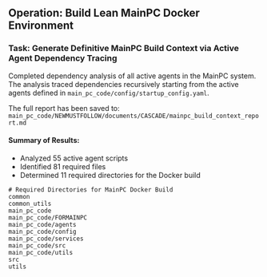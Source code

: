 

## Operation: Build Lean MainPC Docker Environment

### Task: Generate Definitive MainPC Build Context via Active Agent Dependency Tracing

Completed dependency analysis of all active agents in the MainPC system. The analysis traced dependencies recursively starting from the active agents defined in `main_pc_code/config/startup_config.yaml`.

The full report has been saved to: `main_pc_code/NEWMUSTFOLLOW/documents/CASCADE/mainpc_build_context_report.md`

#### Summary of Results:
- Analyzed 55 active agent scripts
- Identified 81 required files
- Determined 11 required directories for the Docker build

```
# Required Directories for MainPC Docker Build
common
common_utils
main_pc_code
main_pc_code/FORMAINPC
main_pc_code/agents
main_pc_code/config
main_pc_code/services
main_pc_code/src
main_pc_code/utils
src
utils
```

